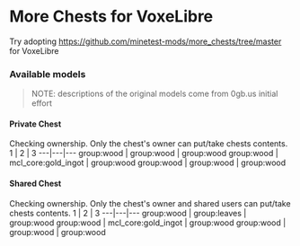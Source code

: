 # More Chests for VoxeLibre
Try adopting https://github.com/minetest-mods/more_chests/tree/master for VoxeLibre

### Available models
> NOTE: descriptions of the original models come from 0gb.us initial effort

#### Private Chest
Checking ownership. Only the chest's owner can put/take chests contents.
1 | 2 | 3
---|---|---
group:wood | group:wood | group:wood
group:wood | mcl_core:gold_ingot | group:wood
group:wood | group:wood | group:wood

#### Shared Chest
Checking ownership. Only the chest's owner and shared users can put/take chests contents.
1 | 2 | 3
---|---|---
group:wood | group:leaves | group:wood
group:wood | mcl_core:gold_ingot | group:wood
group:wood | group:wood | group:wood